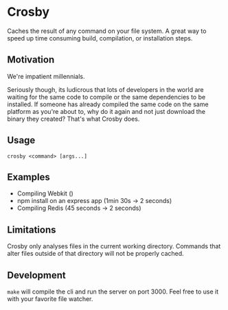 # Crosby
Caches the result of any command on your file system. A great way to speed up time consuming build, compilation, or installation steps.

## Motivation
We're impatient millennials.

Seriously though, its ludicrous that lots of developers in the world are waiting for the same code to compile or the same dependencies to be installed. If someone has already compiled the same code on the same platform as you're about to, why do it again and not just download the binary they created? That's what Crosby does.

## Usage
```
crosby <command> [args...]
```

## Examples
- Compiling Webkit ()
- npm install on an express app (1min 30s -> 2 seconds)
- Compiling Redis (45 seconds -> 2 seconds)

## Limitations
Crosby only analyses files in the current working directory. Commands that alter files outside of that directory will not be properly cached.

## Development
`make` will compile the cli and run the server on port 3000. Feel free to use it with your favorite file watcher.
